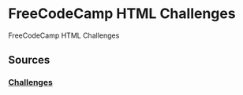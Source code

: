# FreeCodeCamp HTML Challenges
 FreeCodeCamp HTML Challenges
## Sources
### <a href="https://github.com/SirvanCheraghiNilaki/FreeCodeCamp-HTML-Challenges/tree/main/Challenges">Challenges</a>
